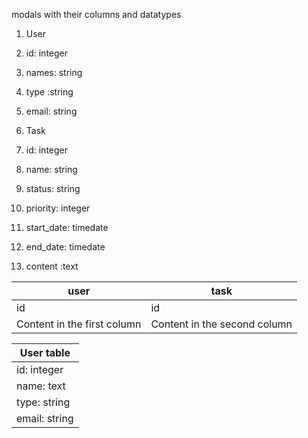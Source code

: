  modals with their columns and datatypes
1. User
 1. id: integer
 2. names: string
 3. type :string
 4. email: string

2. Task
 1. id: integer
 2. name: string
 3. status: string
 4. priority: integer
 5. start_date: timedate
 6. end_date: timedate
 7. content :text

user | task
------------ | -------------
id | id
Content in the first column | Content in the second column


|  User table   |
| ------------- |
|  id: integer  |
| name: text    |
| type: string  |
| email: string |